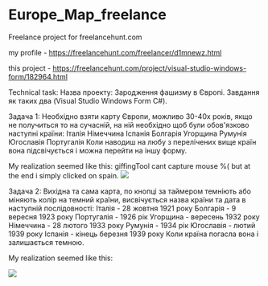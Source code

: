 # Europe_Map_freelance
Freelance project for freelancehunt.com
 
my profile - https://freelancehunt.com/freelancer/d1mnewz.html

this project - https://freelancehunt.com/project/visual-studio-windows-form/182964.html


Technical task:
Назва проекту: Зародження фашизму в Європі. Завдання як таких два (Visual
Studio Windows Form C#).

Задача 1: Необхідно взяти карту Європи, можливо 30-40х років, якщо не получиться
то на сучасній, на ній необхідно щоб були обов'язково наступні країни:
Італія
Німеччина
Іспанія
Болгарія
Угорщина
Румунія
Югославія
Португалія
Коли наводиш на любу з перелічених вище країн вона підсвічується і можна
перейти на іншу форму.


My realization seemed like this:
giffingTool cant capture mouse %(
but at the end i simply clicked on spain.
<img src = "http://savepic.ru/12580568.gif"/>

Задача 2: Вихідна та сама карта, по кнопці за таймером темніють або міняють колір
на темний країни, висвічується назва країни та дата  в наступній
послідовності:
Італія - 28 жовтня 1921 року
Болгарія - 9 вересня 1923 року
Португалія - 1926 рік
Угорщина - вересень 1932 року
Німеччина - 28 лютого 1933 року
Румунія - 1934 рік
Югославія - лютий 1939 року
Іспанія - кінець березня 1939 року
Коли країна погасла вона і залишається темною.

My realization seemed like this:

<img src = "http://savepic.ru/12549848.gif"/>
